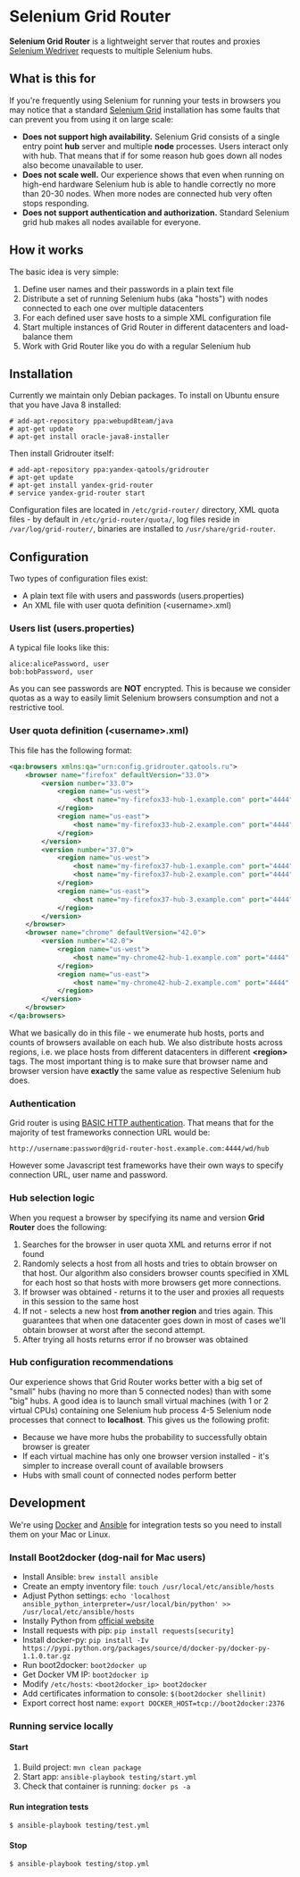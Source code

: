 # Selenium Grid Router

**Selenium Grid Router** is a lightweight server that routes and proxies [Selenium Wedriver](http://www.seleniumhq.org/projects/webdriver/) requests to multiple Selenium hubs.

## What is this for
If you're frequently using Selenium for running your tests in browsers you may notice that a standard [Selenium Grid](https://github.com/SeleniumHQ/selenium/wiki/Grid2) installation has some faults that can prevent you from using it on large scale:
* **Does not support high availability.** Selenium Grid consists of a single entry point **hub** server and multiple **node** processes. Users interact only with hub. That means that if for some reason hub goes down all nodes also become unavailable to user.
* **Does not scale well.** Our experience shows that even when running on high-end hardware Selenium hub is able to handle correctly no more than 20-30 nodes. When more nodes are connected hub very often stops responding.
* **Does not support authentication and authorization.** Standard Selenium grid hub makes all nodes available for everyone.

## How it works
The basic idea is very simple:

1. Define user names and their passwords in a plain text file
2. Distribute a set of running Selenium hubs (aka "hosts") with nodes connected to each one over multiple datacenters
3. For each defined user save hosts to a simple XML configuration file
4. Start multiple instances of Grid Router in different datacenters and load-balance them
5. Work with Grid Router like you do with a regular Selenium hub

## Installation

Currently we maintain only Debian packages. To install on Ubuntu ensure that you have Java 8 installed:
```
# add-apt-repository ppa:webupd8team/java
# apt-get update
# apt-get install oracle-java8-installer
```
Then install Gridrouter itself:
```
# add-apt-repository ppa:yandex-qatools/gridrouter
# apt-get update
# apt-get install yandex-grid-router
# service yandex-grid-router start
```
Configuration files are located in `/etc/grid-router/` directory, XML quota files - by default in `/etc/grid-router/quota/`, log files reside in `/var/log/grid-router/`, binaries are installed to `/usr/share/grid-router`.

## Configuration
Two types of configuration files exist:
* A plain text file with users and passwords (users.properties)
* An XML file with user quota definition (&lt;username&gt;.xml)

### Users list (users.properties)
A typical file looks like this:
```
alice:alicePassword, user
bob:bobPassword, user
```
As you can see passwords are **NOT** encrypted. This is because we consider quotas as a way to easily limit Selenium browsers consumption and not a restrictive tool.

### User quota definition (&lt;username&gt;.xml)
This file has the following format:
```xml
<qa:browsers xmlns:qa="urn:config.gridrouter.qatools.ru">
    <browser name="firefox" defaultVersion="33.0">
        <version number="33.0">
            <region name="us-west">
                <host name="my-firefox33-hub-1.example.com" port="4444" count="5"/>
            </region>
            <region name="us-east">
                <host name="my-firefox33-hub-2.example.com" port="4444" count="5"/>
            </region>
        </version>
        <version number="37.0">
            <region name="us-west">
                <host name="my-firefox37-hub-1.example.com" port="4444" count="3"/>
                <host name="my-firefox37-hub-2.example.com" port="4444" count="4"/>
            </region>
            <region name="us-east">
                <host name="my-firefox37-hub-3.example.com" port="4444" count="2"/>
            </region>
        </version>
    </browser>
    <browser name="chrome" defaultVersion="42.0">
        <version number="42.0">
            <region name="us-west">
                <host name="my-chrome42-hub-1.example.com" port="4444" count="10"/>
            </region>
            <region name="us-east">
                <host name="my-chrome42-hub-2.example.com" port="4444" count="10"/>
            </region>
        </version>
    </browser>
</qa:browsers>
```
What we basically do in this file - we enumerate hub hosts, ports and counts of browsers available on each hub. We also distribute hosts across regions, i.e. we place hosts from different datacenters in different **&lt;region&gt;** tags. The most important thing is to make sure that browser name and browser version have **exactly** the same value as respective Selenium hub does.

### Authentication
Grid router is using [BASIC HTTP authentication](https://en.wikipedia.org/wiki/Basic_access_authentication). That means that for the majority of test frameworks connection URL would be:
```
http://username:password@grid-router-host.example.com:4444/wd/hub
```
However some Javascript test frameworks have their own ways to specify connection URL, user name and password.

### Hub selection logic
When you request a browser by specifying its name and version **Grid Router** does the following:

1. Searches for the browser in user quota XML and returns error if not found
2. Randomly selects a host from all hosts and tries to obtain browser on that host. Our algorithm also considers browser counts specified in XML for each host so that hosts with more browsers get more connections.
3. If browser was obtained - returns it to the user and proxies all requests in this session to the same host
4. If not - selects a new host **from another region** and tries again. This guarantees that when one datacenter goes down in most of cases we'll obtain browser at worst after the second attempt.
5. After trying all hosts returns error if no browser was obtained

### Hub configuration recommendations
Our experience shows that Grid Router works better with a big set of "small" hubs (having no more than 5 connected nodes) than with some "big" hubs. A good idea is to launch small virtual machines (with 1 or 2 virtual CPUs) containing one Selenium hub process 4-5 Selenium node processes that connect to **localhost**. This gives us the following profit:
* Because we have more hubs the probability to successfully obtain browser is greater
* If each virtual machine has only one browser version installed - it's simpler to increase overall count of available browsers
* Hubs with small count of connected nodes perform better

## Development
We're using [Docker](https://www.docker.com/) and [Ansible](http://www.ansible.com/) for integration tests so you need to install them on your Mac or Linux.

### Install Boot2docker (dog-nail for Mac users)

* Install Ansible: `brew install ansible`
* Create an empty inventory file: `touch /usr/local/etc/ansible/hosts`
* Adjust Python settings: `echo 'localhost ansible_python_interpreter=/usr/local/bin/python' >>  /usr/local/etc/ansible/hosts`
* Instally Python from [official website](https://www.python.org/ftp/python/2.7.10/python-2.7.10-macosx10.6.pkg)
* Install requests with pip: `pip install requests[security]`
* Install docker-py: `pip install -Iv https://pypi.python.org/packages/source/d/docker-py/docker-py-1.1.0.tar.gz`
* Run boot2docker: `boot2docker up`
* Get Docker VM IP: `boot2docker ip`
* Modify `/etc/hosts`: `<boot2docker_ip> boot2docker`
* Add certificates information to console: `$(boot2docker shellinit)`
* Export correct host name: `export DOCKER_HOST=tcp://boot2docker:2376`

### Running service locally

#### Start

1. Build project: `mvn clean package`
2. Start app: `ansible-playbook testing/start.yml`
3. Check that container is running: `docker ps -a`

#### Run integration tests

```bash]
$ ansible-playbook testing/test.yml
```

#### Stop

```bash
$ ansible-playbook testing/stop.yml
```
